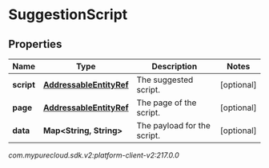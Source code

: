 # SuggestionScript


## Properties

| Name | Type | Description | Notes |
| ------------ | ------------- | ------------- | ------------- |
| **script** | [**AddressableEntityRef**](AddressableEntityRef) | The suggested script. |  [optional] |
| **page** | [**AddressableEntityRef**](AddressableEntityRef) | The page of the script. |  [optional] |
| **data** | **Map&lt;String, String&gt;** | The payload for the script. |  [optional] |




_com.mypurecloud.sdk.v2:platform-client-v2:217.0.0_
